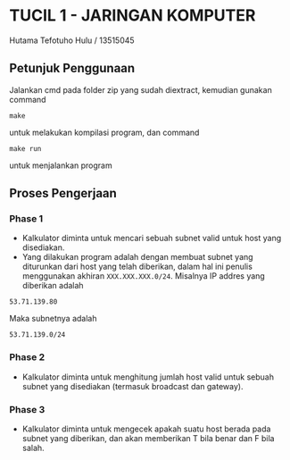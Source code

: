 # TUCIL 1 - JARINGAN KOMPUTER
Hutama Tefotuho Hulu / 13515045

## Petunjuk Penggunaan

Jalankan cmd pada folder zip yang sudah diextract, kemudian gunakan command
```
make
```
untuk melakukan kompilasi program, dan command
```
make run
```
untuk menjalankan program

## Proses Pengerjaan

### Phase 1

* Kalkulator diminta untuk mencari sebuah subnet valid untuk host yang disediakan.
* Yang dilakukan program adalah dengan membuat subnet yang diturunkan dari host yang telah diberikan, dalam hal ini penulis menggunakan akhiran ``` XXX.XXX.XXX.0/24 ```. Misalnya IP addres yang diberikan adalah
``` 
53.71.139.80
```
Maka subnetnya adalah
```
53.71.139.0/24
```

### Phase 2

* Kalkulator diminta untuk menghitung jumlah host valid untuk sebuah subnet yang disediakan (termasuk broadcast dan gateway).

### Phase 3

* Kalkulator diminta untuk mengecek apakah suatu host berada pada subnet yang diberikan, dan akan memberikan T bila benar dan F bila salah.
